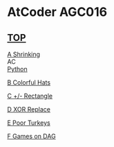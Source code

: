 # AtCoder AGC016  

## [TOP](https://atcoder.jp/contests/agc016)  

[A Shrinking](https://atcoder.jp/contests/agc016/tasks/agc016_a)   
AC  
[Python](https://atcoder.jp/contests/agc016/submissions/16065588)  

[B Colorful Hats](https://atcoder.jp/contests/agc016/tasks/agc016_b)   

[](https://atcoder.jp/contests/agc016/submissions/)  

[C +/- Rectangle](https://atcoder.jp/contests/agc016/tasks/agc016_c)   

[](https://atcoder.jp/contests/agc016/submissions/)  

[D XOR Replace](https://atcoder.jp/contests/agc016/tasks/agc016_d)   

[](https://atcoder.jp/contests/agc016/submissions/)  

[E Poor Turkeys](https://atcoder.jp/contests/agc016/tasks/agc016_e)   

[](https://atcoder.jp/contests/agc016/submissions/)  

[F Games on DAG](https://atcoder.jp/contests/agc016/tasks/agc016_f)   

[](https://atcoder.jp/contests/agc016/submissions/)  

